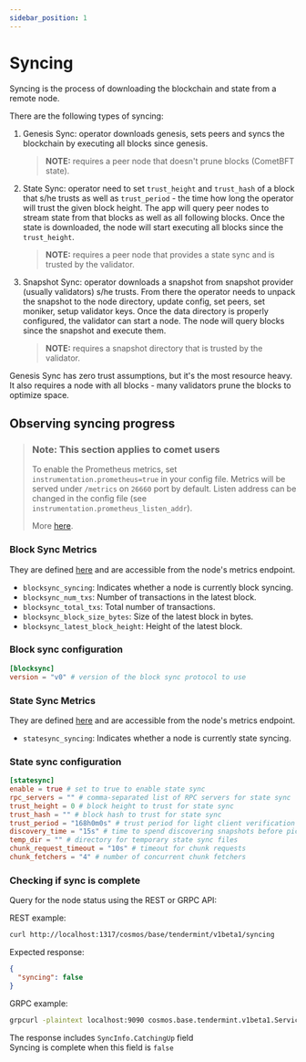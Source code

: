 ```yaml
---
sidebar_position: 1
---
```


# Syncing

Syncing is the process of downloading the blockchain and state from a remote node.

There are the following types of syncing:  

1. Genesis Sync: operator downloads genesis, sets peers and syncs the blockchain by executing all blocks since genesis.    
   > **NOTE:** requires a peer node that doesn't prune blocks (CometBFT state).

2. State Sync: operator need to set `trust_height` and `trust_hash` of a block that s/he trusts as well as `trust_period` - the time how long the operator will trust the given block height. The app will query peer nodes to stream state from that blocks as well as all following blocks. Once the state is downloaded, the node will start executing all blocks since the `trust_height`.  
   > **NOTE:** requires a peer node that provides a state sync and is trusted by the validator. 

3. Snapshot Sync: operator downloads a snapshot from snapshot provider (usually validators) s/he trusts. From there the operator needs to unpack the snapshot to the node directory, update config, set peers, set moniker, setup validator keys. Once the data directory is properly configured, the validator can start a node. The node will query blocks since the snapshot and execute them.  
   > **NOTE:** requires a snapshot directory that is trusted by the validator.  
   
Genesis Sync has zero trust assumptions, but it's the most resource heavy. It also requires a node with all blocks - many validators prune the blocks to optimize space.  



## Observing syncing progress

> ### Note: This section applies to comet users
>
> To enable the Prometheus metrics, set `instrumentation.prometheus=true` in your config file. Metrics will be served under `/metrics` on `26660` port by default. Listen address can be changed in the config file (see `instrumentation.prometheus_listen_addr`).
>
> More [here](https://github.com/cometbft/cometbft/blob/main/docs/explanation/core/metrics.md).

### Block Sync Metrics

They are defined [here](https://github.com/cometbft/cometbft/blob/main/internal/blocksync/metrics.go) and are accessible from the node's metrics endpoint.

- `blocksync_syncing`: Indicates whether a node is currently block syncing.
- `blocksync_num_txs`: Number of transactions in the latest block.
- `blocksync_total_txs`: Total number of transactions.
- `blocksync_block_size_bytes`: Size of the latest block in bytes.
- `blocksync_latest_block_height`: Height of the latest block.

### Block sync configuration

```toml
[blocksync]
version = "v0" # version of the block sync protocol to use
```

### State Sync Metrics

They are defined [here](https://github.com/cometbft/cometbft/blob/main/internal/statesync/metrics.go) and are accessible from the node's metrics endpoint.

- `statesync_syncing`: Indicates whether a node is currently state syncing.

### State sync configuration

```toml
[statesync]
enable = true # set to true to enable state sync
rpc_servers = "" # comma-separated list of RPC servers for state sync
trust_height = 0 # block height to trust for state sync
trust_hash = "" # block hash to trust for state sync
trust_period = "168h0m0s" # trust period for light client verification
discovery_time = "15s" # time to spend discovering snapshots before picking one
temp_dir = "" # directory for temporary state sync files
chunk_request_timeout = "10s" # timeout for chunk requests
chunk_fetchers = "4" # number of concurrent chunk fetchers
```

### Checking if sync is complete

Query for the node status using the REST or GRPC API:  

REST example:  
```bash  
curl http://localhost:1317/cosmos/base/tendermint/v1beta1/syncing  
```  

Expected response:  
```json  
{  
  "syncing": false  
}  
```  
  
GRPC example:  
```bash  
grpcurl -plaintext localhost:9090 cosmos.base.tendermint.v1beta1.Service/GetSyncing  
```  

The response includes `SyncInfo.CatchingUp` field  
Syncing is complete when this field is `false`  





